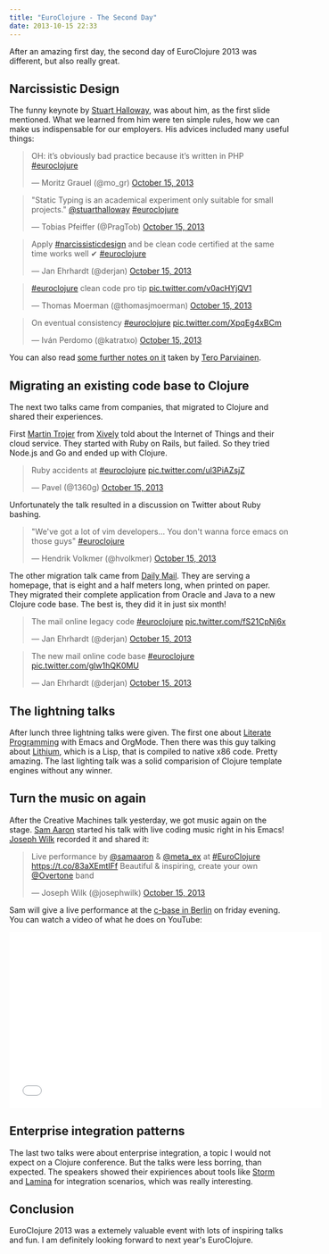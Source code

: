 ```yaml
---
title: "EuroClojure - The Second Day"
date: 2013-10-15 22:33
---
```


After an amazing first day, the second day of EuroClojure 2013 was different, but also really great.

## Narcissistic Design
The funny keynote by [Stuart Halloway](https://twitter.com/stuarthalloway), was about him, as the first slide mentioned. What we learned from him were ten simple rules, how we can make us indispensable for our employers. His advices included many useful things:

<blockquote class="twitter-tweet"><p>OH: it’s obviously bad practice because it’s written in PHP <a href="https://twitter.com/search?q=%23euroclojure&amp;src=hash">#euroclojure</a></p>&mdash; Moritz Grauel (@mo_gr) <a href="https://twitter.com/mo_gr/statuses/390010067275497472">October 15, 2013</a></blockquote>

<blockquote class="twitter-tweet"><p>&quot;Static Typing is an academical experiment only suitable for small projects.&quot; <a href="https://twitter.com/stuarthalloway">@stuarthalloway</a> <a href="https://twitter.com/search?q=%23euroclojure&amp;src=hash">#euroclojure</a></p>&mdash; Tobias Pfeiffer (@PragTob) <a href="https://twitter.com/PragTob/statuses/390015882824785921">October 15, 2013</a></blockquote>

<blockquote class="twitter-tweet"><p>Apply <a href="https://twitter.com/search?q=%23narcissisticdesign&amp;src=hash">#narcissisticdesign</a> and be clean code certified at the same time works well ✔ <a href="https://twitter.com/search?q=%23euroclojure&amp;src=hash">#euroclojure</a></p>&mdash; Jan Ehrhardt (@derjan) <a href="https://twitter.com/derjan/statuses/390015271014260738">October 15, 2013</a></blockquote>

<blockquote class="twitter-tweet"><p><a href="https://twitter.com/search?q=%23euroclojure&amp;src=hash">#euroclojure</a> clean code pro tip <a href="http://t.co/v0acHYjQV1">pic.twitter.com/v0acHYjQV1</a></p>&mdash; Thomas Moerman (@thomasjmoerman) <a href="https://twitter.com/thomasjmoerman/statuses/390020671667183616">October 15, 2013</a></blockquote>

<blockquote class="twitter-tweet"><p>On eventual consistency <a href="https://twitter.com/search?q=%23euroclojure&amp;src=hash">#euroclojure</a> <a href="http://t.co/XpqEg4xBCm">pic.twitter.com/XpqEg4xBCm</a></p>&mdash; Iván Perdomo (@katratxo) <a href="https://twitter.com/katratxo/statuses/390020282993623040">October 15, 2013</a></blockquote>

You can also read [some further notes on it](http://teropa.info/blog/2013/10/15/euroclojure-2013-narcissistic-design.html) taken by [Tero Parviainen](https://twitter.com/teropa).

## Migrating an existing code base to Clojure
The next two talks came from companies, that migrated to Clojure and shared their experiences.

First [Martin Trojer](https://twitter.com/martintrojer) from [Xively](https://xively.com) told about the Internet of Things and their cloud service. They started with Ruby on Rails, but failed. So they tried Node.js and Go and ended up with Clojure.

<blockquote class="twitter-tweet"><p>Ruby accidents at <a href="https://twitter.com/search?q=%23euroclojure&amp;src=hash">#euroclojure</a> <a href="http://t.co/ul3PiAZsjZ">pic.twitter.com/ul3PiAZsjZ</a></p>&mdash; Pavel (@1360g) <a href="https://twitter.com/1360g/statuses/390033432882864128">October 15, 2013</a></blockquote>

Unfortunately the talk resulted in a discussion on Twitter about Ruby bashing.

<blockquote class="twitter-tweet"><p>&quot;We&#39;ve got a lot of vim developers... You don&#39;t wanna force emacs on those guys&quot; <a href="https://twitter.com/search?q=%23euroclojure&amp;src=hash">#euroclojure</a></p>&mdash; Hendrik Volkmer (@hvolkmer) <a href="https://twitter.com/hvolkmer/statuses/390036824506511360">October 15, 2013</a></blockquote>

The other migration talk came from [Daily Mail](http://dailymail.co.uk). They are serving a homepage, that is eight and a half meters long, when printed on paper. They migrated their complete application from Oracle and Java to a new Clojure code base. The best is, they did it in just six month!

<blockquote class="twitter-tweet"><p>The mail online legacy code <a href="https://twitter.com/search?q=%23euroclojure&amp;src=hash">#euroclojure</a> <a href="http://t.co/fS21CpNj6x">pic.twitter.com/fS21CpNj6x</a></p>&mdash; Jan Ehrhardt (@derjan) <a href="https://twitter.com/derjan/statuses/390042689573752832">October 15, 2013</a></blockquote>

<blockquote class="twitter-tweet"><p>The new mail online code base <a href="https://twitter.com/search?q=%23euroclojure&amp;src=hash">#euroclojure</a> <a href="http://t.co/gIw1hQK0MU">pic.twitter.com/gIw1hQK0MU</a></p>&mdash; Jan Ehrhardt (@derjan) <a href="https://twitter.com/derjan/statuses/390050827291078657">October 15, 2013</a></blockquote>

## The lightning talks
After lunch three lightning talks were given. The first one about [Literate Programming](https://en.wikipedia.org/wiki/Literate_programming) with Emacs and OrgMode. Then there was this guy talking about [Lithium](https://github.com/nathell/lithium), which is a Lisp, that is compiled to native x86 code. Pretty amazing. The last lighting talk was a solid comparision of Clojure template engines without any winner.

## Turn the music on again
After the Creative Machines talk yesterday, we got music again on the stage. [Sam Aaron](https://twitter.com/samaaron) started his talk with live coding music right in his Emacs! [Joseph Wilk](https://twitter.com/josephwilk) recorded it and shared it:

<blockquote class="twitter-tweet"><p>Live performance by <a href="https://twitter.com/samaaron">@samaaron</a> &amp; <a href="https://twitter.com/meta_ex">@meta_ex</a> at <a href="https://twitter.com/search?q=%23EuroClojure&amp;src=hash">#EuroClojure</a> <a href="https://t.co/83aXEmtIFf">https://t.co/83aXEmtIFf</a> Beautiful &amp; inspiring, create your own <a href="https://twitter.com/overtone">@Overtone</a> band</p>&mdash; Joseph Wilk (@josephwilk) <a href="https://twitter.com/josephwilk/statuses/390134405752434689">October 15, 2013</a></blockquote>

Sam will give a live performance at the [c-base in Berlin](https://www.google.com/maps/preview#!q=c-base+e.V.%2C+Rungestra%C3%9Fe%2C+Berlin%2C+Deutschland&data=!4m15!2m14!1m13!1s0x47a84e3b41c73ea7%3A0x94a319a092a3e717!3m8!1m3!1d446029!2d13.4247317!3d52.5068441!3m2!1i1152!2i1102!4f13.1!4m2!3d52.512845!4d13.420671) on friday evening. You can watch a video of what he does on YouTube:

<iframe width="560" height="315" src="//www.youtube-nocookie.com/embed/zJqH5bNcIN0?rel=0" frameborder="0" allowfullscreen></iframe>

## Enterprise integration patterns
The last two talks were about enterprise integration, a topic I would not expect on a Clojure conference. But the talks were less borring, than expected. The speakers showed their expiriences about tools like [Storm](http://storm-project.net/) and [Lamina](https://github.com/ztellman/lamina) for integration scenarios, which was really interesting.

## Conclusion
EuroClojure 2013 was a extemely valuable event with lots of inspiring talks and fun. I am definitely looking forward to next year's EuroClojure.
